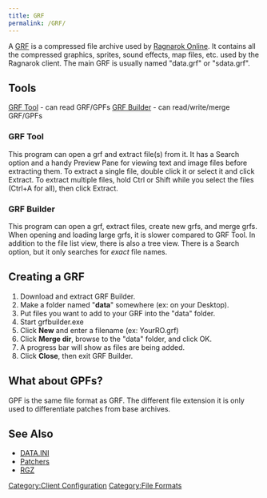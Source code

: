 ```yaml
---
title: GRF
permalink: /GRF/
---
```


A [GRF](GRF) is a compressed file archive used by [Ragnarok Online](/Ragnarok_Online "wikilink"). It contains all the compressed graphics, sprites, sound effects, map files, etc. used by the Ragnarok client. The main GRF is usually named "data.grf" or "sdata.grf".

Tools
-----

[GRF Tool](http://sourceforge.net/projects/openkore/files/GRF%20Tool/1.2.0/) - can read GRF/GPFs
[GRF Builder](http://www.grfbuilder.com/#download) - can read/write/merge GRF/GPFs

### GRF Tool

This program can open a grf and extract file(s) from it. It has a Search option and a handy Preview Pane for viewing text and image files before extracting them. To extract a single file, double click it or select it and click Extract. To extract multiple files, hold Ctrl or Shift while you select the files (Ctrl+A for all), then click Extract.

### GRF Builder

This program can open a grf, extract files, create new grfs, and merge grfs. When opening and loading large grfs, it is slower compared to GRF Tool. In addition to the file list view, there is also a tree view. There is a Search option, but it only searches for *exact* file names.

Creating a GRF
--------------

1.  Download and extract GRF Builder.
2.  Make a folder named "**data**" somewhere (ex: on your Desktop).
3.  Put files you want to add to your GRF into the "data" folder.
4.  Start grfbuilder.exe
5.  Click **New** and enter a filename (ex: YourRO.grf)
6.  Click **Merge dir**, browse to the "data" folder, and click OK.
7.  A progress bar will show as files are being added.
8.  Click **Close**, then exit GRF Builder.

What about G**P**Fs?
--------------------

GPF is the same file format as GRF. The different file extension it is only used to differentiate patches from base archives.

See Also
--------

-   [DATA.INI](DATA.INI)
-   [Patchers](:Category:Patchers)
-   [RGZ](RGZ)

[Category:Client Configuration](Category:Client_Configuration) [Category:File Formats](/Category:File_Formats "wikilink")